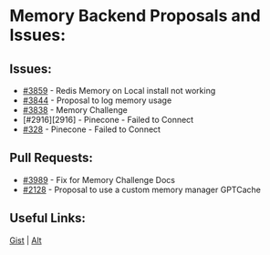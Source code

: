 [gist]:https://gist.github.com/anonhostpi/97d4bb3e9535c92b8173fae704b76264#file-_topics-0006-memory-md
[source]:https://github.com/anonhostpi/AUTOGPT.TRACKERS/blob/main/TOPICS/0006.MEMORY/MEMORY.md
# Memory Backend Proposals and Issues:
## Issues:
- [#3859][3859] - Redis Memory on Local install not working
- [#3844][3844] - Proposal to log memory usage
- [#3838][3838] - Memory Challenge
- [#2916][2916] - Pinecone - Failed to Connect
- [#328][328] - Pinecone - Failed to Connect

## Pull Requests:
- [#3989][3989] - Fix for Memory Challenge Docs
- [#2128][2128] - Proposal to use a custom memory manager GPTCache

## Useful Links:
[Gist][gist] | [Alt][source]

[328]:https://github.com/Significant-Gravitas/Auto-GPT/issues/328
[2128]:https://github.com/Significant-Gravitas/Auto-GPT/pull/2128
[2914]:https://github.com/Significant-Gravitas/Auto-GPT/issues/2914
[3838]:https://github.com/Significant-Gravitas/Auto-GPT/issues/3838
[3844]:https://github.com/Significant-Gravitas/Auto-GPT/issues/3844
[3859]:https://github.com/Significant-Gravitas/Auto-GPT/issues/3859
[3989]:https://github.com/Significant-Gravitas/Auto-GPT/pull/3989